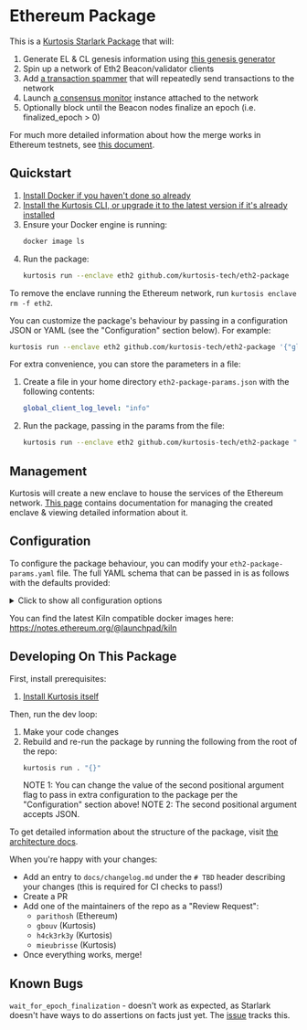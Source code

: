 # Ethereum Package

This is a [Kurtosis Starlark Package][starlark-docs] that will:

1. Generate EL & CL genesis information using [this genesis generator](https://github.com/ethpandaops/ethereum-genesis-generator)
1. Spin up a network of Eth2 Beacon/validator clients
1. Add [a transaction spammer](https://github.com/kurtosis-tech/tx-fuzz) that will repeatedly send transactions to the network
1. Launch [a consensus monitor](https://github.com/ralexstokes/ethereum_consensus_monitor) instance attached to the network
1. Optionally block until the Beacon nodes finalize an epoch (i.e. finalized_epoch > 0)

For much more detailed information about how the merge works in Ethereum testnets, see [this document](https://notes.ethereum.org/@ExXcnR0-SJGthjz1dwkA1A/H1MSKgm3F).

## Quickstart

1. [Install Docker if you haven't done so already][docker-installation]
1. [Install the Kurtosis CLI, or upgrade it to the latest version if it's already installed][kurtosis-cli-installation]
1. Ensure your Docker engine is running:
   ```bash
   docker image ls
   ```
1. Run the package:
   ```bash
   kurtosis run --enclave eth2 github.com/kurtosis-tech/eth2-package
   ```

To remove the enclave running the Ethereum network, run `kurtosis enclave rm -f eth2`.

You can customize the package's behaviour by passing in a configuration JSON or YAML (see the "Configuration" section below). For example:

```bash
kurtosis run --enclave eth2 github.com/kurtosis-tech/eth2-package '{"global_client_log_level": "info"}'
```

For extra convenience, you can store the parameters in a file:

1. Create a file in your home directory `eth2-package-params.json` with the following contents:

   ```yaml
   global_client_log_level: "info"
   ```

1. Run the package, passing in the params from the file:
   ```bash
   kurtosis run --enclave eth2 github.com/kurtosis-tech/eth2-package "$(cat ~/eth2-package-params.json)"
   ```

## Management

Kurtosis will create a new enclave to house the services of the Ethereum network. [This page][using-the-cli] contains documentation for managing the created enclave & viewing detailed information about it.

## Configuration

To configure the package behaviour, you can modify your `eth2-package-params.yaml` file. The full YAML schema that can be passed in is as follows with the defaults provided:

<details>
    <summary>Click to show all configuration options</summary>

<!-- Yes, it's weird that none of this is indented but it's intentional - indenting anything inside this "details" expandable will cause it to render weird" -->

```json
{
    //  Specification of the participants in the network
    "participants": [
        {
            //  The type of EL client that should be started
            //  Valid values are "geth", "nethermind", "erigon" and "besu"
            "el_client_type": "geth",

            //  The Docker image that should be used for the EL client; leave blank to use the default for the client type
            //  Defaults by client:
            //  - geth: ethereum/client-go:latest
            //  - erigon: thorax/erigon:devel
            //  - nethermind: nethermind/nethermind:latest
            //  - besu: hyperledger/besu:develop
            "el_client_image": "",

            //  The log level string that this participant's EL client should log at
            //  If this is emptystring then the global `logLevel` parameter's value will be translated into a string appropriate for the client (e.g. if
            //   global `logLevel` = `info` then Geth would receive `3`, Besu would receive `INFO`, etc.)
            //  If this is not emptystring, then this value will override the global `logLevel` setting to allow for fine-grained control
            //   over a specific participant's logging
            "el_client_log_level": "",

            //  A list of optional extra params that will be passed to the EL client container for modifying its behaviour
            "el_extra_params": [],

            //  The type of CL client that should be started
            //  Valid values are "nimbus", "lighthouse", "lodestar", "teku", and "prysm"
            "cl_client_type": "lighthouse",

            //  The Docker image that should be used for the EL client; leave blank to use the default for the client type
            //  Defaults by client (note that Prysm is different in that it requires two images - a Beacon and a validator - separated by a comma):
            //  - lighthouse: sigp/lighthouse:latest
            //  - teku: consensys/teku:latest
            //  - nimbus: statusim/nimbus-eth2:multiarch-latest
            //  - prysm: gcr.io/prysmaticlabs/prysm/beacon-chain:latest,gcr.io/prysmaticlabs/prysm/validator:latest
            //  - lodestar: chainsafe/lodestar:next
            "cl_client_image": "",

            //  The log level string that this participant's EL client should log at
            //  If this is emptystring then the global `logLevel` parameter's value will be translated into a string appropriate for the client (e.g. if
            //   global `logLevel` = `info` then Teku would receive `INFO`, Prysm would receive `info`, etc.)
            //  If this is not emptystring, then this value will override the global `logLevel` setting to allow for fine-grained control
            //   over a specific participant's logging
            "cl_client_log_level": "",

            //  A list of optional extra params that will be passed to the CL client Beacon container for modifying its behaviour
            //  If the client combines the Beacon & validator nodes (e.g. Teku, Nimbus), then this list will be passed to the combined Beacon-validator node
            "beacon_extra_params": [],

            //  A list of optional extra params that will be passed to the CL client validator container for modifying its behaviour
            //  If the client combines the Beacon & validator nodes (e.g. Teku, Nimbus), then this list will also be passed to the combined Beacon-validator node
            "validator_extra_params": [],

            // A set of parameters the node needs to reach an external block building network
            // If `null` then the builder infrastructure will not be instantiated
            // Example:
            //
            // "relay_endpoints": [
            //   "https://0xdeadbeefcafa@relay.example.com",
            //   "https://0xdeadbeefcafb@relay.example.com",
            //   "https://0xdeadbeefcafc@relay.example.com",
            //   "https://0xdeadbeefcafd@relay.example.com"
            //  ]
            "builder_network_params": null
        }
    ],

    //  Configuration parameters for the Eth network
    "network_params": {
        //  The network ID of the Eth1 network
        "network_id": "3151908",

        //  The address of the staking contract address on the Eth1 chain
        "deposit_contract_address": "0x4242424242424242424242424242424242424242",

        //  Number of seconds per slot on the Beacon chain
        "seconds_per_slot": 12,

        //  Number of slots in an epoch on the Beacon chain
        "slots_per_epoch": 32,

        //  The number of validator keys that each CL validator node should get
        "num_validator_keys_per_node": 64,

        //  This mnemonic will a) be used to create keystores for all the types of validators that we have and b) be used to generate a CL genesis.ssz that has the children
        //   validator keys already preregistered as validators
        "preregistered_validator_keys_mnemonic": "giant issue aisle success illegal bike spike question tent bar rely arctic volcano long crawl hungry vocal artwork sniff fantasy very lucky have athlete",

         //  The deneb for epoch -- arbitrarily large while we sort out https://github.com/kurtosis-tech/eth-network-package/issues/42 this will take 53~ hours for now
         "deneb_for_epoch": 500
    },

    // True by defaults such that in addition to the Ethereum network:
    //  - A transaction spammer is launched to fake transactions sent to the network
    //  - Forkmon will be launched after CL genesis has happened
    //  - A prometheus will be started, coupled with grafana
    // If set to false:
    //  - only Ethereum network (EL and CL nodes) will be launched. Nothing else (no transaction spammer)
    //  - params for the CL nodes will be ignored (e.g. CL node image, CL node extra params)
    "launch_additional_services": true,

    //  If set, the package will block until a finalized epoch has occurred.
    //  If `waitForVerifications` is set to true, this extra wait will be skipped.
    "wait_for_finalization": false,

    //  If set to true, the package will block until all verifications have passed
    "wait_for_verifications": false,

    //  If set, after the merge, this will be the maximum number of epochs wait for the verifications to succeed.
    "verifications_epoch_limit": 5,

    //  The global log level that all clients should log at
    //  Valid values are "error", "warn", "info", "debug", and "trace"
    //  This value will be overridden by participant-specific values
    "global_client_log_level": "info",

    // EngineAPI Snooper
    "snooper_enabled": false,

    // Parallelizes keystore generation so that each node has keystores being generated in their own container
    // This will result in a large number of containers being spun up than normal. We advise users to only enable this on a sufficiently large machine or in the cloud as it can be resource consuming on a single machine.
    "parallel_keystore_generation": false,


    // Supports three valeus
    // Default: None - no mev boost, mev builder, mev flood or relays are spun up
    // mock - mock-builder & mev-boost are spun up
    // full - mev-boost, relays, flooder and builder are all spun up
    "mev_type": None,

    // Parameters if MEV is used
    "mev_params": {
      // The image to use for MEV boot relay
      // This uses the h4ck3rk3y image instead of the flashbots image as that isn't published yet
		"mev_relay_image": "h4ck3rk3y/mev-boost-relay",
      // Extra parameters to send to the API
		"mev_relay_api_extra_args": [],
      // Extra parameters to send to the housekeeper
		"mev_relay_housekeeper_extra_args": [],
      // Extra parameters to send to the website
		"mev_relay_website_extra_args": [],
      // Extra parameters to send to the builder
		"mev_builder_extra_args": [],
      // Image to use for mev-flood
		"mev_flood_image": "flashbots/mev-flood",
      // Extra parameters to send to mev-flood
		"mev_flood_extra_args": []
    }
}
```

</details>

You can find the latest Kiln compatible docker images here: https://notes.ethereum.org/@launchpad/kiln

## Developing On This Package

First, install prerequisites:

1. [Install Kurtosis itself][kurtosis-cli-installation]

Then, run the dev loop:

1. Make your code changes
1. Rebuild and re-run the package by running the following from the root of the repo:
   ```bash
   kurtosis run . "{}"
   ```
   NOTE 1: You can change the value of the second positional argument flag to pass in extra configuration to the package per the "Configuration" section above!
   NOTE 2: The second positional argument accepts JSON.

To get detailed information about the structure of the package, visit [the architecture docs](./docs/architecture.md).

When you're happy with your changes:

- Add an entry to `docs/changelog.md` under the `# TBD` header describing your changes (this is required for CI checks to pass!)
- Create a PR
- Add one of the maintainers of the repo as a "Review Request":
  - `parithosh` (Ethereum)
  - `gbouv` (Kurtosis)
  - `h4ck3rk3y` (Kurtosis)
  - `mieubrisse` (Kurtosis)
- Once everything works, merge!

## Known Bugs

`wait_for_epoch_finalization` - doesn't work as expected, as Starlark doesn't have ways to do assertions on facts just yet. The [issue](https://github.com/kurtosis-tech/eth2-package/issues/15) tracks this.

<!------------------------ Only links below here -------------------------------->

[docker-installation]: https://docs.docker.com/get-docker/
[kurtosis-cli-installation]: https://docs.kurtosis.com/install
[starlark-docs]: https://docs.kurtosis.com/starlark-reference
[using-the-cli]: https://docs.kurtosis.com/cli
[prysm-issue]: https://github.com/prysmaticlabs/prysm/issues/11508
[erigon-issue]: https://github.com/kurtosis-tech/eth2-merge-kurtosis-module/issues/154
